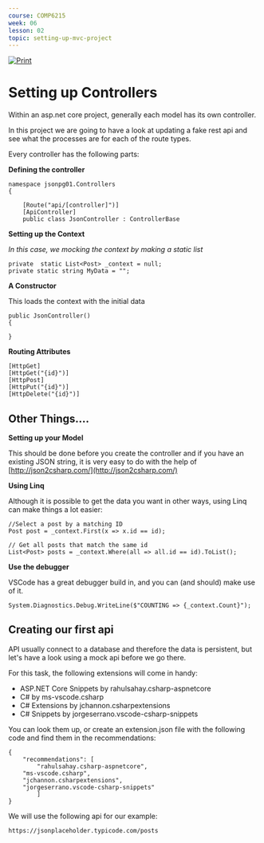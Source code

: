 ```yaml
---
course: COMP6215
week: 06
lesson: 02
topic: setting-up-mvc-project
---
```


[![Print](https://img.shields.io/badge/DOWNLOAD_PDF-CLICK_HERE-blue.svg)](https://github.com/ToiOhomaiBCS/COMP6215-Course-Material/raw/master/week06/session02/readme.pdf)

# Setting up Controllers

Within an asp.net core project, generally each model has its own controller.

In this project we are going to have a look at updating a fake rest api and see what the processes are for each of the route types.

Every controller has the following parts:

**Defining the controller**

```
namespace jsonpg01.Controllers
{

    [Route("api/[controller]")]
    [ApiController]
    public class JsonController : ControllerBase
```

**Setting up the Context**

_In this case, we mocking the context by making a static list_

```
private  static List<Post> _context = null;
private static string MyData = "";
```

**A Constructor**

This loads the context with the initial data

```
public JsonController()
{
  
}
```

**Routing Attributes**

```
[HttpGet]
[HttpGet("{id}")]
[HttpPost]
[HttpPut("{id}")]
[HttpDelete("{id}")]
```

## Other Things....

**Setting up your Model**

This should be done before you create the controller and if you have an existing JSON string, it is very easy to do with the help of [http://json2csharp.com/](http://json2csharp.com/)

**Using Linq**

Although it is possible to get the data you want in other ways, using Linq can make things a lot easier:

```
//Select a post by a matching ID
Post post = _context.First(x => x.id == id);

// Get all posts that match the same id
List<Post> posts = _context.Where(all => all.id == id).ToList();
```

**Use the debugger**

VSCode has a great debugger build in, and you can (and should) make use of it.

```
System.Diagnostics.Debug.WriteLine($"COUNTING => {_context.Count}");
```

## Creating our first api

API usually connect to a database and therefore the data is persistent, but let's have a look using a mock api before we go there.

For this task, the following extensions will come in handy:

* ASP.NET Core Snippets by rahulsahay.csharp-aspnetcore
* C# by ms-vscode.csharp
* C# Extensions by jchannon.csharpextensions
* C# Snippets by jorgeserrano.vscode-csharp-snippets

You can look them up, or create an extension.json file with the following code and find them in the recommendations:

```
{
	"recommendations": [
		"rahulsahay.csharp-aspnetcore",
    "ms-vscode.csharp",
    "jchannon.csharpextensions",
    "jorgeserrano.vscode-csharp-snippets"
		]
}
```

We will use the following api for our example:

```
https://jsonplaceholder.typicode.com/posts
```

